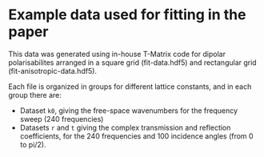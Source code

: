 # Example data used for fitting in the paper

This data was generated using in-house T-Matrix code for dipolar polarisabilites arranged in a square grid (fit-data.hdf5) and rectangular grid (fit-anisotropic-data.hdf5).

Each file is organized in groups for different lattice constants, and in each group there are:
 * Dataset `k0`, giving the free-space wavenumbers for the frequency sweep (240 frequencies)
 * Datasets `r` and `t` giving the complex transmission and reflection coefficients, for the 240 frequencies and 100 incidence angles (from 0 to pi/2).

